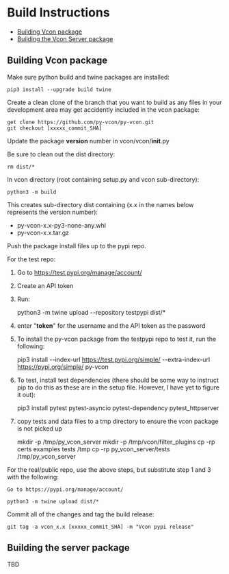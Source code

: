 # Build Instructions

  + [Building Vcon package](#building-vcon-package)
  + [Building the Vcon Server package](#building-the-vcon-server-package)

## Building Vcon package

Make sure python build and twine packages are installed:

    pip3 install --upgrade build twine

Create a clean clone of the branch that you want to build as any files in your development area may get accidently included in the vcon package:

    get clone https://github.com/py-vcon/py-vcon.git
    git checkout [xxxxx_commit_SHA]

Update the package __version__ number in vcon/vcon/__init__.py

Be sure to clean out the dist directory:

    rm dist/*

In vcon directory (root containing setup.py and vcon sub-directory):

    python3 -m build

This creates sub-directory dist containing (x.x in the names below represents the version number):

  * py-vcon-x.x-py3-none-any.whl
  * py-vcon-x.x.tar.gz

Push the package install files up to the pypi repo.

For the test repo:

 1) Go to https://test.pypi.org/manage/account/
 2) Create an API token
 3) Run:

    python3 -m twine upload --repository testpypi dist/*

 4) enter "__token__" for the username and the API token as the password
 5) To install the py-vcon package from the testpypi repo to test it, run the following:

    pip3 install --index-url https://test.pypi.org/simple/ --extra-index-url https://pypi.org/simple/  py-vcon

 6) To test, install test dependencies (there should be some way to instruct pip to do this as these are in the setup file.  However, I have yet to figure it out):

    pip3 install pytest pytest-asyncio pytest-dependency pytest_httpserver

 7) copy tests and data files to a tmp directory to ensure the vcon package is not picked up

    mkdir -p /tmp/py_vcon_server
    mkdir -p /tmp/vcon/filter_plugins
    cp -rp certs examples tests /tmp
    cp -rp py_vcon_server/tests /tmp/py_vcon_server

For the real/public repo, use the above steps, but substitute step 1 and 3 with the following:

    Go to https://pypi.org/manage/account/

    python3 -m twine upload dist/*

Commit all of the changes and tag the build release:

    git tag -a vcon_x.x [xxxxx_commit_SHA] -m "Vcon pypi release"

## Building the server package

TBD

